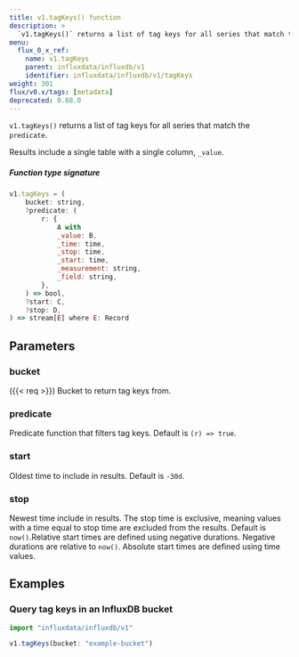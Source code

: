 ```yaml
---
title: v1.tagKeys() function
description: >
  `v1.tagKeys()` returns a list of tag keys for all series that match the `predicate`.
menu:
  flux_0_x_ref:
    name: v1.tagKeys
    parent: influxdata/influxdb/v1
    identifier: influxdata/influxdb/v1/tagKeys
weight: 301
flux/v0.x/tags: [metadata]
deprecated: 0.88.0
---
```


<!------------------------------------------------------------------------------

IMPORTANT: This page was generated from comments in the Flux source code. Any
edits made directly to this page will be overwritten the next time the
documentation is generated. 

To make updates to this documentation, update the function comments above the
function definition in the Flux source code:

https://github.com/influxdata/flux/blob/master/stdlib/influxdata/influxdb/v1/v1.flux#L272-L272

Contributing to Flux: https://github.com/influxdata/flux#contributing
Fluxdoc syntax: https://github.com/influxdata/flux/blob/master/docs/fluxdoc.md

------------------------------------------------------------------------------->

`v1.tagKeys()` returns a list of tag keys for all series that match the `predicate`.

Results include a single table with a single column, `_value`.

##### Function type signature

```js
v1.tagKeys = (
    bucket: string,
    ?predicate: (
        r: {
            A with
            _value: B,
            _time: time,
            _stop: time,
            _start: time,
            _measurement: string,
            _field: string,
        },
    ) => bool,
    ?start: C,
    ?stop: D,
) => stream[E] where E: Record
```

## Parameters

### bucket

({{< req >}})
Bucket to return tag keys from.

### predicate


Predicate function that filters tag keys.
Default is `(r) => true`.

### start


Oldest time to include in results. Default is `-30d`.

### stop


Newest time include in results.
  The stop time is exclusive, meaning values with a time equal to stop time are excluded from the results.
  Default is `now()`.Relative start times are defined using negative durations.
Negative durations are relative to `now()`.
Absolute start times are defined using time values.


## Examples


### Query tag keys in an InfluxDB bucket

```js
import "influxdata/influxdb/v1"

v1.tagKeys(bucket: "example-bucket")
```

